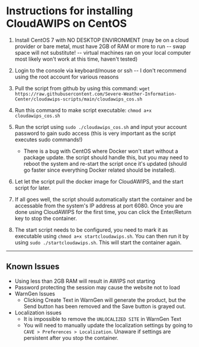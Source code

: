 # Instructions for installing CloudAWIPS on CentOS

1. Install CentOS 7 with NO DESKTOP ENVIRONMENT (may be on a cloud provider or bare metal, must have 2GB of RAM or more to run -- swap space will not substitute! --  virtual machines ran on your local computer most likely won't work at this time, haven't tested)

2. Login to the console via keyboard/mouse or ssh -- I don't recommend using the root account for various reasons

3. Pull the script from github by using this command: `wget https://raw.githubusercontent.com/Severe-Weather-Information-Center/cloudawips-scripts/main/cloudawips_cos.sh`

4. Run this command to make script executable: `chmod a+x cloudawips_cos.sh`

5. Run the script using `sudo ./cloudawips_cos.sh` and input your account password to gain sudo access (this is very important as the script executes sudo commands!)

     - There is a bug with CentOS where Docker won't start without a package update. the script should handle this, but you may need to reboot the system and re-start the script once it's updated (should go faster since everything Docker related should be installed).

6. Let let the script pull the docker image for CloudAWIPS, and the start script for later.

7. If all goes well, the script should automatically start the container and be accessable from the system's IP address at port 6080. Once you are done using CloudAWIPS for the first time, you can click the Enter/Return key to stop the container.

8. The start script needs to be configured, you need to mark it as executable using `chmod a+x startcloudawips.sh`. You can then run it by using `sudo ./startcloudawips.sh`. This will start the container again.

----

## Known Issues

- Using less than 2GB RAM will result in AWIPS not starting
- Password protecting the session may cause the website not to load
- WarnGen Issues
  - Clicking Create Text in WarnGen will generate the product, but the Send button has been removed and the Save button is grayed out.
- Localization issues
  - It is impossible to remove the `UNLOCALIZED SITE` in WarnGen Text
  - You will need to manually update the localization settings by going to `CAVE > Preferences > Localization`. Unaware if settings are persistent after you stop the container.
